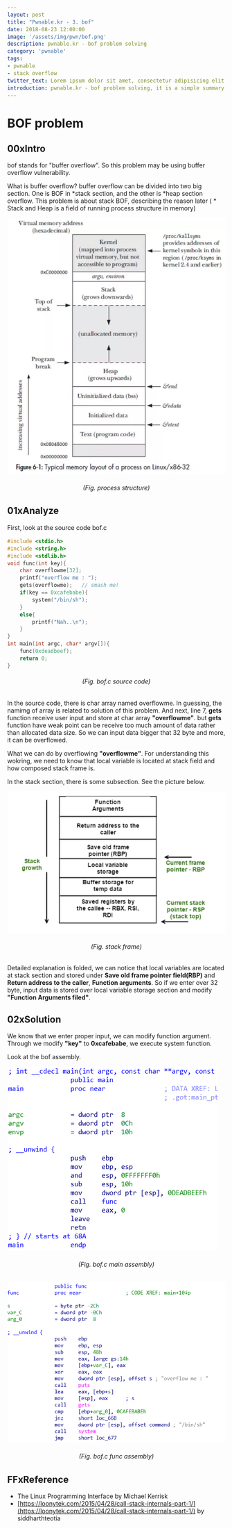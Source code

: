 ```yaml
---
layout: post
title: "Pwnable.kr - 3. bof"
date: 2018-08-23 12:00:00
image: '/assets/img/pwn/bof.png'
description: pwnable.kr - bof problem solving
category: 'pwnable'
tags:
- pwnable
- stack overflow
twitter_text: Lorem ipsum dolor sit amet, consectetur adipisicing elit.
introduction: pwnable.kr - bof problem solving, it is a simple summary that i solve the bof problem to study pwnable 
---
```



# BOF problem

## 00xIntro

bof stands for "buffer overflow". So this problem may be using buffer overflow vulnerability. 

What is buffer overflow? buffer overflow can be divided into two big section. One is BOF in *stack section, and the other is *heap section overflow. This problem is about stack BOF, describing the reason later
( * Stack and Heap is a field of running process structure in memory)

![problem](/assets/img/pwn/bof/process_structure.PNG "process structure")
###### <center> (Fig. process structure) </center>

## 01xAnalyze

First, look at the source code bof.c

~~~c
#include <stdio.h>
#include <string.h>
#include <stdlib.h>
void func(int key){
	char overflowme[32];
	printf("overflow me : ");
	gets(overflowme);	// smash me!
	if(key == 0xcafebabe){
		system("/bin/sh");
	}
	else{
		printf("Nah..\n");
	}
}
int main(int argc, char* argv[]){
	func(0xdeadbeef);
	return 0;
}
~~~
###### <center> (Fig. bof.c source code) </center>

In the source code, there is char array named overflowme. In guessing, the namimg of array is related to solution of this problem. And next, line 7, __gets__ function receive user input and store at char array __"overflowme"__. but __gets__ function have weak point can be receive too much amount of data rather than allocated data size. So we can input data bigger that 32 byte and more, it can be overflowed.

What we can do by overflowing __"overflowme"__. For understanding this wokring, we need to know that local variable is located at stack field and how composed stack frame is.

In the stack section, there is some subsection. See the picture below.

![problem](/assets/img/pwn/bof/stack_frame.PNG "stack frame")
###### <center> (Fig. stack frame) </center>

Detailed explanation is folded, we can notice that local variables are located at stack section and stored under __Save old frame pointer field(RBP)__ and __Return address to the caller__, __Function arguments__. So if we enter over 32 byte, input data is stored over local variable storage section and modify __"Function Arguments filed"__. 

## 02xSolution

We know that we enter proper input, we can modify function argument. Through we modify __"key"__ to __0xcafebabe__, we execute system function.

Look at the bof assembly. 

![problem](/assets/img/pwn/bof/bof_assembly.PNG "bof main assembly")
###### <center> (Fig. bof.c main assembly) </center>

![problem](/assets/img/pwn/bof/bof_func_assembly.PNG "bof func assembly")
###### <center> (Fig. bof.c func assembly) </center>















## FFxReference
 - The Linux Programming Interface by Michael Kerrisk
 - [https://loonytek.com/2015/04/28/call-stack-internals-part-1/](https://loonytek.com/2015/04/28/call-stack-internals-part-1/) by siddharthteotia